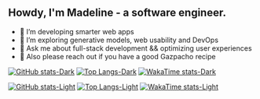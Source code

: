 ## Howdy, I'm Madeline - a software engineer.

- 🔨 I’m developing smarter web apps
- 👀 I’m exploring generative models, web usability and DevOps
- 💬 Ask me about full-stack development && optimizing user experiences
- 🤌 Also please reach out if you have a good Gazpacho recipe

[![GitHub stats-Dark](https://github-readme-stats-seven-red-62.vercel.app/api?username=madelinehou&show_icons=true&theme=vue-dark&bg_color=00000000#gh-dark-mode-only)](https://github.com/madelinehou/github-readme-stats#gh-dark-mode-only)
[![Top Langs-Dark](https://github-readme-stats-seven-red-62.vercel.app/api/top-langs/?username=madelinehou&layout=compact&theme=vue-dark&bg_color=00000000#gh-dark-mode-only)](https://github.com/madelinehou/github-readme-stats#gh-dark-mode-only)
[![WakaTime stats-Dark](https://github-readme-stats-seven-red-62.vercel.app/api/wakatime?username=madelinehou&layout=compact&theme=vue-dark&bg_color=00000000#gh-dark-mode-only)](https://github.com/madelinehou/github-readme-stats#gh-dark-mode-only)

[![GitHub stats-Light](https://github-readme-stats-seven-red-62.vercel.app/api?username=madelinehou&show_icons=true&theme=vue#gh-light-mode-only)](https://github.com/madelinehou/github-readme-stats#gh-light-mode-only)
[![Top Langs-Light](https://github-readme-stats-seven-red-62.vercel.app/api/top-langs/?username=madelinehou&layout=compact&theme=vue#gh-light-mode-only)](https://github.com/madelinehou/github-readme-stats#gh-light-mode-only)
[![WakaTime stats-Light](https://github-readme-stats-seven-red-62.vercel.app/api/wakatime?username=madelinehou&layout=compact&theme=vue#gh-light-mode-only)](https://github.com/madelinehou/github-readme-stats#gh-light-mode-only)
